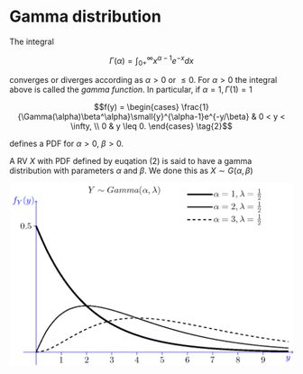 # Gamma distribution

The integral

```math
\Gamma(\alpha) = \int_{0+}^{\infty} x^{\alpha - 1} e^{-x} dx  \tag{1}
```

converges or diverges according as $\alpha > 0$  or $\le 0$. For $\alpha > 0$ the integral above is called the *gamma function*. In particular, if $\alpha = 1, \Gamma(1) = 1$

```math
f(y) = \begin{cases}
    \frac{1}{\Gamma(\alpha)\beta^\alpha}\small{y}^{\alpha-1}e^{-y/\beta} & 0 < y < \infty, \\
    0 & y \leq 0.

\end{cases}
\tag{2}
```

defines a PDF for $\alpha > 0,\ \beta > 0.$

A RV $X$ with PDF defined by euqation (2) is said to have a gamma distribution with parameters $\alpha$ and $\beta$. We done this as $X \sim G(\alpha, \beta)$

![Gamma](/probability/continuous-distributions/gamma-distribution-ex-1.png)
